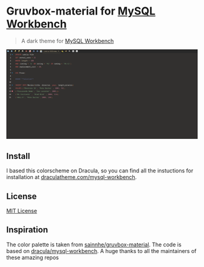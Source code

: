 # Gruvbox-material for [MySQL Workbench](https://www.mysql.com/products/workbench/)

> A dark theme for [MySQL Workbench](https://www.mysql.com/products/workbench/)

![Screenshot](./screenshot.png)

## Install

I based this colorscheme on Dracula, so you can find all the instuctions for installation at [draculatheme.com/mysql-workbench](https://draculatheme.com/mysql-workbench).

## License

[MIT License](./LICENSE)

## Inspiration

The color palette is taken from [sainnhe/gruvbox-material](https://github.com/sainnhe/gruvbox-material).
The code is based on [dracula/mysql-workbench](https://github.com/dracula/mysql-workbench).
A huge thanks to all the maintainers of these amazing repos
